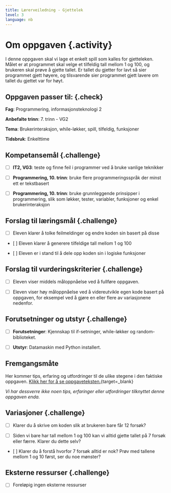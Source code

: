 ```yaml
---
title: Lærerveiledning - Gjettelek
level: 3
language: nb
---
```



# Om oppgaven {.activity}

I denne oppgaven skal vi lage et enkelt spill som kalles for gjetteleken. Målet er at programmet skal velge et tilfeldig tall mellom 1 og 100, og brukeren skal prøve å gjette tallet. Er tallet du gjetter for lavt så sier programmet gjett høyere, og tilsvarende sier programmet gjett lavere om tallet du gjettet var for høyt.


## Oppgaven passer til: {.check}

 __Fag__: Programmering, informasjonsteknologi 2

 __Anbefalte trinn__: 7. trinn - VG2

 __Tema__: Brukerinteraksjon, while-løkker,  spill, tilfeldig, funksjoner

 __Tidsbruk__: Enkelttime


## Kompetansemål {.challenge}

 - [ ] __IT2, VG3__: teste og finne feil i programmer ved å bruke vanlige teknikker

 - [ ] __Programmering, 10. trinn__: bruke flere programmeringsspråk der minst ett er tekstbasert

 - [ ] __Programmering, 10. trinn__: bruke grunnleggende prinsipper i programmering, slik som løkker, tester, variabler, funksjoner og enkel brukerinteraksjon


## Forslag til læringsmål {.challenge}

 - [ ] Eleven klarer å tolke feilmeldinger og endre koden sin basert på disse

 - [ ] Eleven klarer å generere tilfeldige tall mellom 1 og 100

 - [ ] Eleven er i stand til å dele opp koden sin i logiske funksjoner


## Forslag til vurderingskriterier {.challenge}

- [ ] Eleven viser middels måloppnåelse ved å fullføre oppgaven.

- [ ] Eleven viser høy måloppnåelse ved å videreutvikle egen kode basert på oppgaven, for eksempel ved å gjøre en eller flere av variasjonene nedenfor.


## Forutsetninger og utstyr {.challenge}

 - [ ]  __Forutsetninger__: Kjennskap til if-setninger, while-løkker og random-biblioteket.

 - [ ]  __Utstyr__: Datamaskin med Python installert.


## Fremgangsmåte

 Her kommer tips, erfaring og utfordringer til de ulike stegene i den faktiske oppgaven. [Klikk her for å se oppgaveteksten.](../gjettelek/gjettelek.html){target=_blank}

_Vi har dessverre ikke noen tips, erfaringer eller utfordringer tilknyttet denne oppgaven enda._


## Variasjoner {.challenge}

- [ ] Klarer du å skrive om koden slik at brukeren bare får 12 forsøk?

- [ ] Siden vi bare har tall mellom 1 og 100 kan vi alltid gjette tallet på 7 forsøk eller færre. Klarer du dette selv?

- [ ] Klarer du å forstå hvorfor 7 forsøk alltid er nok? Prøv med tallene mellom 1 og 10 først, ser du noe mønster?


## Eksterne ressurser {.challenge}

- [ ] Foreløpig ingen eksterne ressurser
